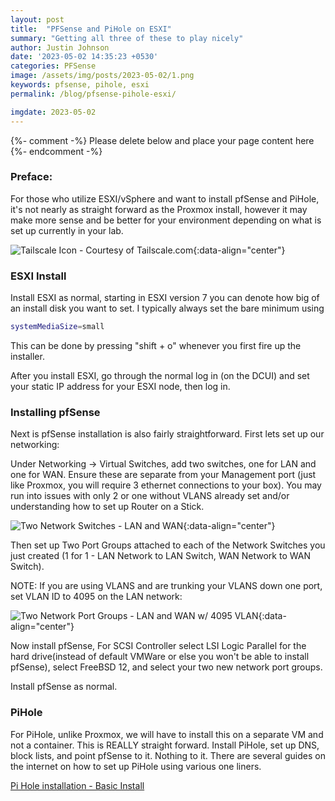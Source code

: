 ```yaml
---
layout: post
title:  "PFSense and PiHole on ESXI"
summary: "Getting all three of these to play nicely"
author: Justin Johnson
date: '2023-05-02 14:35:23 +0530'
categories: PFSense
image: /assets/img/posts/2023-05-02/1.png
keywords: pfsense, pihole, esxi
permalink: /blog/pfsense-pihole-esxi/

imgdate: 2023-05-02
---
```


{%- comment -%} Please delete below and place your page content here {%- endcomment -%}

### Preface:
For those who utilize ESXI/vSphere and want to install pfSense and PiHole, it's not nearly as straight forward as the Proxmox install, however it may make more sense and be better for your environment depending on what is set up currently in your lab.

![Tailscale Icon - Courtesy of Tailscale.com](/assets/img/posts/{{page.imgdate}}/1.png){:data-align="center"}


### ESXI Install
Install ESXI as normal, starting in ESXI version 7 you can denote how big of an install disk you want to set. I typically always set the bare minimum using

```bash
systemMediaSize=small
```

This can be done by pressing "shift + o" whenever you first fire up the installer.

After you install ESXI, go through the normal log in (on the DCUI) and set your static IP address for your ESXI node, then log in.

### Installing pfSense

Next is pfSense installation is also fairly straightforward. First lets set up our networking:

Under Networking -> Virtual Switches, add two switches, one for LAN and one for WAN. Ensure these are separate from your Management port (just like Proxmox, you will require 3 ethernet connections to your box). You may run into issues with only 2 or one without VLANS already set and/or understanding how to set up Router on a Stick.

![Two Network Switches - LAN and WAN](/assets/img/posts/{{page.imgdate}}/2.png){:data-align="center"}

Then set up Two Port Groups attached to each of the Network Switches you just created (1 for 1 - LAN Network to LAN Switch, WAN Network to WAN Switch).

NOTE: If you are using VLANS and are trunking your VLANS down one port, set VLAN ID to 4095 on the LAN network:

![Two Network Port Groups - LAN and WAN w/ 4095 VLAN](/assets/img/posts/{{page.imgdate}}/3.png){:data-align="center"}

Now install pfSense, For SCSI Controller select LSI Logic Parallel for the hard drive(instead of default VMWare or else you won't be able to install pfSense), select FreeBSD 12, and select your two new network port groups.

Install pfSense as normal.


### PiHole

For PiHole, unlike Proxmox, we will have to install this on a separate VM and not a container. This is REALLY straight forward. Install PiHole, set up DNS, block lists, and point pfSense to it. Nothing to it. There are several guides on the internet on how to set up PiHole using various one liners. 

[Pi Hole installation - Basic Install](https://docs.pi-hole.net/main/basic-install/)


